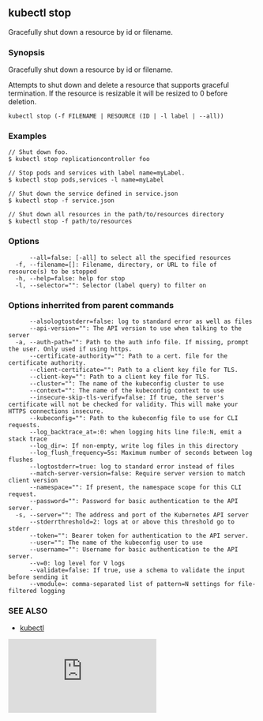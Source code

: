 ## kubectl stop

Gracefully shut down a resource by id or filename.

### Synopsis


Gracefully shut down a resource by id or filename.

Attempts to shut down and delete a resource that supports graceful termination.
If the resource is resizable it will be resized to 0 before deletion.

```
kubectl stop (-f FILENAME | RESOURCE (ID | -l label | --all))
```

### Examples

```
// Shut down foo.
$ kubectl stop replicationcontroller foo

// Stop pods and services with label name=myLabel.
$ kubectl stop pods,services -l name=myLabel

// Shut down the service defined in service.json
$ kubectl stop -f service.json

// Shut down all resources in the path/to/resources directory
$ kubectl stop -f path/to/resources
```

### Options

```
      --all=false: [-all] to select all the specified resources
  -f, --filename=[]: Filename, directory, or URL to file of resource(s) to be stopped
  -h, --help=false: help for stop
  -l, --selector="": Selector (label query) to filter on
```

### Options inherrited from parent commands

```
      --alsologtostderr=false: log to standard error as well as files
      --api-version="": The API version to use when talking to the server
  -a, --auth-path="": Path to the auth info file. If missing, prompt the user. Only used if using https.
      --certificate-authority="": Path to a cert. file for the certificate authority.
      --client-certificate="": Path to a client key file for TLS.
      --client-key="": Path to a client key file for TLS.
      --cluster="": The name of the kubeconfig cluster to use
      --context="": The name of the kubeconfig context to use
      --insecure-skip-tls-verify=false: If true, the server's certificate will not be checked for validity. This will make your HTTPS connections insecure.
      --kubeconfig="": Path to the kubeconfig file to use for CLI requests.
      --log_backtrace_at=:0: when logging hits line file:N, emit a stack trace
      --log_dir=: If non-empty, write log files in this directory
      --log_flush_frequency=5s: Maximum number of seconds between log flushes
      --logtostderr=true: log to standard error instead of files
      --match-server-version=false: Require server version to match client version
      --namespace="": If present, the namespace scope for this CLI request.
      --password="": Password for basic authentication to the API server.
  -s, --server="": The address and port of the Kubernetes API server
      --stderrthreshold=2: logs at or above this threshold go to stderr
      --token="": Bearer token for authentication to the API server.
      --user="": The name of the kubeconfig user to use
      --username="": Username for basic authentication to the API server.
      --v=0: log level for V logs
      --validate=false: If true, use a schema to validate the input before sending it
      --vmodule=: comma-separated list of pattern=N settings for file-filtered logging
```

### SEE ALSO
* [kubectl](kubectl.md)



[![Analytics](https://kubernetes-site.appspot.com/UA-36037335-10/GitHub/docs/kubectl-stop.md?pixel)]()
